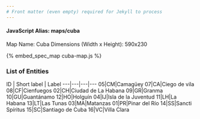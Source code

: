 ```yaml
---
# Front matter (even empty) required for Jekyll to process
---
```


#### JavaScript Alias: maps/cuba

Map Name: Cuba
Dimensions (Width x Height): 590x230



{% embed_spec_map cuba-map.js %}

### List of Entities

ID | Short label | Label
---|---|---|---
05|CM|Camagüey
07|CA|Ciego de vila
08|CF|Cienfuegos
02|CH|Ciudad de La Habana
09|GR|Granma
10|GU|Guantánamo
12|HO|Holguín
04|IJ|Isla de la Juventud
11|LH|La Habana
13|LT|Las Tunas
03|MA|Matanzas
01|PR|Pinar del Río
14|SS|Sancti Spíritus
15|SC|Santiago de Cuba
16|VC|Villa Clara

